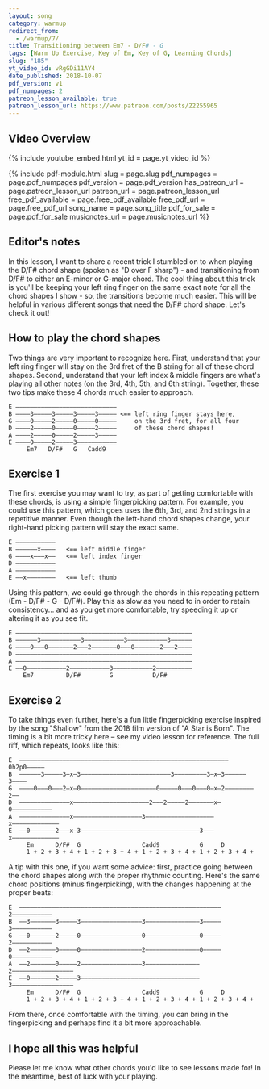 ```yaml
---
layout: song
category: warmup
redirect_from:
  - /warmup/7/
title: Transitioning between Em7 - D/F# - G
tags: [Warm Up Exercise, Key of Em, Key of G, Learning Chords]
slug: "185"
yt_video_id: vRgGDi11AY4
date_published: 2018-10-07
pdf_version: v1
pdf_numpages: 2
patreon_lesson_available: true
patreon_lesson_url: https://www.patreon.com/posts/22255965
---
```


## Video Overview

{% include youtube_embed.html yt_id = page.yt_video_id %}

{% include pdf-module.html slug = page.slug pdf_numpages = page.pdf_numpages pdf_version = page.pdf_version has_patreon_url = page.patreon_lesson_url patreon_url = page.patreon_lesson_url free_pdf_available = page.free_pdf_available free_pdf_url = page.free_pdf_url song_name = page.song_title pdf_for_sale = page.pdf_for_sale musicnotes_url = page.musicnotes_url %}

## Editor's notes

In this lesson, I want to share a recent trick I stumbled on to when playing the D/F# chord shape (spoken as "D over F sharp") - and transitioning from D/F# to either an E-minor or G-major chord. The cool thing about this trick is you'll be keeping your left ring finger on the same exact note for all the chord shapes I show - so, the transitions become much easier. This will be helpful in various different songs that need the D/F# chord shape. Let's check it out!

## How to play the chord shapes

Two things are very important to recognize here. First, understand that your left ring finger will stay on the 3rd fret of the B string for all of these chord shapes. Second, understand that your left index & middle fingers are what's playing all other notes (on the 3rd, 4th, 5th, and 6th string). Together, these two tips make these 4 chords much easier to approach.

    E ––––––––––––––––––––––––––––
    B ––––3–––––3–––––3–––––3––––– <== left ring finger stays here,
    G ––––0–––––2–––––0–––––0–––––     on the 3rd fret, for all four
    D ––––2–––––0–––––0–––––2–––––     of these chord shapes!
    A ––––2–––––0–––––2–––––3–––––
    E ––––0–––––2–––––3–––––––––––
         Em7   D/F#   G   Cadd9

## Exercise 1

The first exercise you may want to try, as part of getting comfortable with these chords, is using a simple fingerpicking pattern. For example, you could use this pattern, which goes uses the 6th, 3rd, and 2nd strings in a repetitive manner. Even though the left-hand chord shapes change, your right-hand picking pattern will stay the exact same.

    E –––––––––––
    B ––––––x––––   <== left middle finger
    G ––––x–––x––   <== left index finger
    D –––––––––––
    A –––––––––––
    E ––x––––––––   <== left thumb

Using this pattern, we could go through the chords in this repeating pattern (Em - D/F# - G - D/F#). Play this as slow as you need to in order to retain consistency... and as you get more comfortable, try speeding it up or altering it as you see fit.

    E –––––––––––––––––––––––––––––––––––––––––––––––––
    B ––––––3–––––––––––3–––––––––––3–––––––––––3––––––
    G ––––0–––0–––––––2–––2–––––––0–––0–––––––2–––2––––
    D –––––––––––––––––––––––––––––––––––––––––––––––––
    A –––––––––––––––––––––––––––––––––––––––––––––––––
    E ––0–––––––––––2–––––––––––3–––––––––––2––––––––––
        Em7         D/F#        G           D/F#

## Exercise 2

To take things even further, here's a fun little fingerpicking exercise inspired by the song "Shallow" from the 2018 film version of "A Star is Born". The timing is a bit more tricky here – see my video lesson for reference. The full riff, which repeats, looks like this:

    E  ––––––––––––––––––––––––––––––––––––––––––––––––––––––––––0h2p0–––––
    B  ––––––3–––––3–x–3–––––––––––––––––––––––––3–––––––––3–x–3––––––3––––
    G  ––––0–––0–––2–x–0–––––––––––––––––––––0–––––0–––0–––0–x–2––––––––2––
    D  ––––––––––––––x–––––––––––––––––––––2–––2–––––2–––––––x–0–––––––––––
    A  ––––––––––––––x–––––––––––––––––––3–––––––––––––––––––x–––––––––––––
    E  ––0–––––––2–––x–3–––––––––––––––––––––––––––––––––3–––x–––––––––––––
         Em      D/F#  G                 Cadd9           G     D
         1 + 2 + 3 + 4 + 1 + 2 + 3 + 4 + 1 + 2 + 3 + 4 + 1 + 2 + 3 + 4 +

A tip with this one, if you want some advice: first, practice going between the chord shapes along with the proper rhythmic counting. Here's the same chord positions (minus fingerpicking), with the changes happening at the proper beats:

    E  ––––––––––––––––––––––––––––––––––––––––––––––––––––––––2–––––––––––
    B  ––3–––––––3–––––3–––––––––––––––––3–––––––––––––––3–––––3–––––––––––
    G  ––0–––––––2–––––0–––––––––––––––––0–––––––––––––––0–––––2–––––––––––
    D  ––2–––––––0–––––0–––––––––––––––––2–––––––––––––––0–––––0–––––––––––
    A  ––2–––––––0–––––2–––––––––––––––––3–––––––––––––––2–––––––––––––––––
    E  ––0–––––––2–––––3–––––––––––––––––––––––––––––––––3–––––––––––––––––
         Em      D/F#  G                 Cadd9           G     D
         1 + 2 + 3 + 4 + 1 + 2 + 3 + 4 + 1 + 2 + 3 + 4 + 1 + 2 + 3 + 4 +

From there, once comfortable with the timing, you can bring in the fingerpicking and perhaps find it a bit more approachable.

## I hope all this was helpful

Please let me know what other chords you'd like to see lessons made for! In the meantime, best of luck with your playing.
